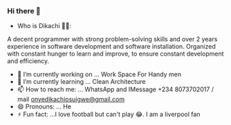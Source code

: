 ### Hi there 👋

<!--
**Dikachi-Dev/Dikachi-Dev** is a ✨ _special_ ✨ repository because its `README.md` (this file) appears on your GitHub profile.

Here are some ideas to get you started:

- 🔭 I’m currently working on ... Work Space For Handy men 
- 🌱 I’m currently learning ... Clean Architecture 
- 👯 I’m looking to collaborate on ...
- 🤔 I’m looking for help with ...
- 💬 Ask me about ...
- 📫 How to reach me: ... WhatsApp and IMessage +234 8073702017 / mail onyedikachiosuigwe@gmail.com
- 😄 Pronouns: ... He
- ⚡ Fun fact: ...I love football but can't play 😂. I am a liverpool fan
-->
- Who is Dikachi 🤷‍♂️: 

A decent programmer with strong problem-solving skills and over 2 years experience in software development and 
software installation. Organized with constant hunger to learn and improve, to ensure constant development and 
efficiency.

- 🔭 I’m currently working on ... Work Space For Handy men 
- 🌱 I’m currently learning ... Clean Architecture 
- 📫 How to reach me: ... WhatsApp and IMessage +234 8073702017 / mail onyedikachiosuigwe@gmail.com
- 😄 Pronouns: ... He
- ⚡ Fun fact: ...I love football but can't play 😂. I am a liverpool fan


